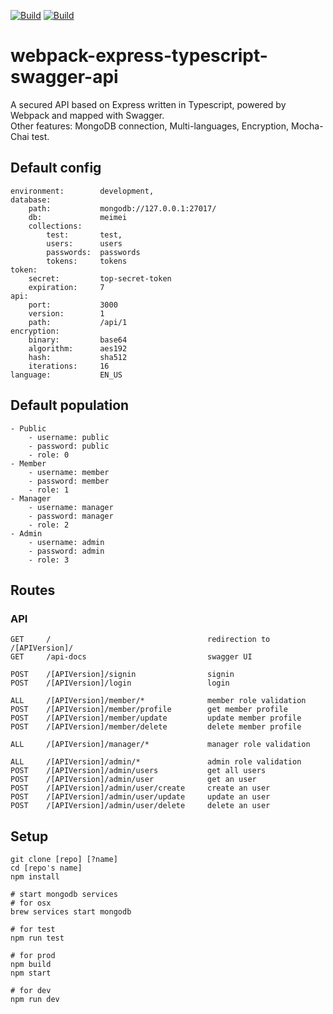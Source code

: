 [![Build](https://img.shields.io/badge/build-passing-green.svg?style=flat-square)](http://tocausan.github.io)
[![Build](https://img.shields.io/badge/version-0.1.0-D07183.svg?style=flat-square)](http://tocausan.github.io)

# webpack-express-typescript-swagger-api

A secured API based on Express written in Typescript, powered by Webpack and mapped with Swagger.<br>
Other features: MongoDB connection, Multi-languages, Encryption, Mocha-Chai test.

## Default config
```text
environment:        development,
database:
    path:           mongodb://127.0.0.1:27017/
    db:             meimei
    collections:
        test:       test,
        users:      users
        passwords:  passwords
        tokens:     tokens
token:
    secret:         top-secret-token
    expiration:     7
api:
    port:           3000
    version:        1
    path:           /api/1
encryption: 
    binary:         base64
    algorithm:      aes192
    hash:           sha512
    iterations:     16
language:           EN_US
```

## Default population
```text
- Public
    - username: public
    - password: public
    - role: 0
- Member
    - username: member
    - password: member
    - role: 1
- Manager
    - username: manager
    - password: manager
    - role: 2
- Admin
    - username: admin
    - password: admin
    - role: 3
```

## Routes
### API
```text
GET     /                                   redirection to /[APIVersion]/
GET     /api-docs                           swagger UI

POST    /[APIVersion]/signin                signin
POST    /[APIVersion]/login                 login

ALL     /[APIVersion]/member/*              member role validation
POST    /[APIVersion]/member/profile        get member profile
POST    /[APIVersion]/member/update         update member profile
POST    /[APIVersion]/member/delete         delete member profile

ALL     /[APIVersion]/manager/*             manager role validation

ALL     /[APIVersion]/admin/*               admin role validation
POST    /[APIVersion]/admin/users           get all users
POST    /[APIVersion]/admin/user            get an user
POST    /[APIVersion]/admin/user/create     create an user
POST    /[APIVersion]/admin/user/update     update an user
POST    /[APIVersion]/admin/user/delete     delete an user
```

## Setup
```text
git clone [repo] [?name]
cd [repo's name]
npm install

# start mongodb services
# for osx
brew services start mongodb  

# for test
npm run test

# for prod
npm build
npm start

# for dev
npm run dev
```
